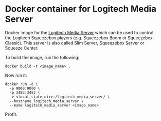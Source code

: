 # Docker container for Logitech Media Server

Docker image for the [Logitech Media Server](https://github.com/Logitech/slimserver) which can be used to control the Logitech Squeezebox players (e.g. Squeezebox Boom or Squeezebox Classic). This server is also called Slim Server, Squeezebox Server or Squeeze Center.

To build the image, run the following:

```
docker build -t <image_name> .
```

Now run it:

```
docker run -d \
  -p 9000:9000 \
  -p 3483:3483 \
  -v <local_state_dir>:/logitech_media_server/ \
  --hostname logitech_media_server \
  --name logitech_media_server <image_name>
```

Profit.
